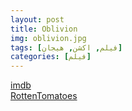 ```yaml
---
layout: post
title: Oblivion
img: oblivion.jpg
tags: [فیلم, اکشن, هیجان]
categories: [فیلم]
---
```


[imdb](https://www.imdb.com/title/tt1483013/reference/)  
[RottenTomatoes](https://www.rottentomatoes.com/m/oblivion_2013)